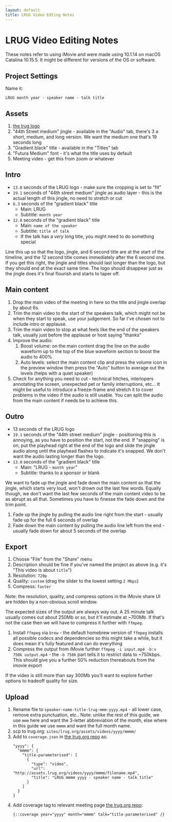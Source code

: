```yaml
---
layout: default
title: LRUG Video Edting Notes
---
```


# LRUG Video Editing Notes

These notes refer to using iMovie and were made using 10.1.14 on macOS Catalina 10.15.5.  It might be different for versions of the OS or software.

## Project Settings

Name it:

```
LRUG month year - speaker name - talk title
```

## Assets

 1. [the lrug logo](http://assets.lrug.org/images/elrug_medium.jpg)
 2. "44th Street medium" jingle - available in the "Audio" tab, there's 3 a short, medium, and long version.  We want the medium one that's 19 seconds long
 3. "Gradient black" title - available in the "Titles" tab
 4. "Futura Medium" font - it's what the title uses by default
 5. Meeting video - get this from zoom or whatever

## Intro

 * `13.0` seconds of the LRUG logo - make sure the cropping is set to "fit"
 * `19.1` seconds of "44th street medium" jingle as audio layer - this is the actual length of this jingle, no need to stretch or cut
 * `6.3` seconds of the "gradient black" title
   * Main: LRUG
   * Subtitle: `month year`
 * `12.8` seconds of the "gradient black" title
   * Main: `name of the speaker`
   * Subtitle: `title of talk`
   * If the talk has a _very_ long title, you might need to do something special

Line this up so that the logo, jingle, and 6 second title are at the start of the timeline, and the 12 second title comes immediately after the 6 second one.  If you get this right, the jingle and titles should last longer than the logo, but they should end at the exact same time.  The logo should disappear just as the jingle does it's final flourish and starts to taper off.

## Main content

 1. Drop the main video of the meeting in here so the title and jingle overlap by about 6s.
 2. Trim the main video to the start of the speakers talk, which might not be when they start to speak, use your judgement.  So far I've chosen not to include intro or applause.
 3. Trim the main video to stop at what feels like the end of the speakers talk, usually just before the applause or host saying "thanks"
 4. Improve the audio:
    1. Boost volume: on the main content drag the line on the audio waveform up to the top of the blue waveform section to boost the audio to 400%
    2. Auto levels: select the main content clip and press the volume icon in the preview window then press the "Auto" button to average out the levels (helps with a quiet speaker)
 5. Check for anything you need to cut - technical hitches, interlopers annotating the screen, unexpected pet or family interruptions, etc...  It might be useful to introduce a freeze-frame and stretch it to cover problems in the video if the audio is still usable.  You can split the audio from the main content if needs be to achieve this.

## Outro

 * 13 seconds of the LRUG logo
 * `19.1` seconds of the "44th street medium" jingle - positioning this is annoying, as you have to position the start, not the end.  If "snapping" is on, put the playhead right at the end of the logo and slide the jingle audio along until the playhead flashes to indicate it's snapped.  We don't want the audio lasting longer than the logo.
 * `13.0` seconds of the "gradient black" title
   * Main: "LRUG - `month year`"
   * Subtitle: thanks to a sponsor or blank

We want to fade up the jingle and fade down the main content so that the jingle, which starts very loud, won't drown out the last few words.  Equally though, we don't want the last few seconds of the main content video to be as abrupt as all that.  Sometimes you have to finesse the fade down and the trim point.

 1. Fade up the jingle by pulling the audio line right from the start - usually fade up for the full 6 seconds of overlap
 2. Fade down the main content by pulling the audio line left from the end - usually fade down for about 5 seconds of the overlap

## Export

 1. Choose "File" from the "Share" menu
 2. Description should be fine if you've named the project as above (e.g. it's "This video is about `title`")
 3. Resolution: `720p`
 4. Quality: `custom` (drag the slider to the lowest setting `2 Mbps`)
 5. Compress: `faster`
 
Note: the resolution, quality, and compress options in the iMovie share UI are hidden by a non-obvious scroll window.

The expected sizes of the output are always way out.  A 25 minute talk usually comes out about 250Mb or so, but it'll estimate at ~700Mb.  If that's not the case then we will have to compress it further with `ffmpeg`.

 1. Install `ffmpeg` via `brew` - the default homebrew version of `ffmpeg` installs all possible codecs and dependencies so this might take a while, but it does mean it's fully featured and can do everything
 2. Compress the output from iMovie further `ffmpeg -i input.mp4 -b:v 750k output.mp4` - the `-b 750k` part tells it to restrict data to ~750kbps.  This should give you a further 50% reduction thereabouts from the imovie export
 
 If the video is still more than say 300Mb you'll want to explore further options to tradeoff quality for size.

## Upload

 1. Rename file to `speaker-name-title-lrug-mmm-yyyy.mp4` - all lower case, remove extra punctuation, etc..  Note: unlike the rest of this guide, we use `mmm` here and want the 3-letter abbreviation of the month, else where in this guide we use `mmmm` and want the full month name.
 2. scp to lrug.org: `sites/lrug.org/assets/videos/yyyy/mmmm/`
 3. Add to `coverage.json` in [the lrug.org repo](https://github.com/lrug/lrug.org) as:
    ```
    "yyyy": {
      "mmmm": {
        "title-parameterised": [
          {
            "type": "video",
            "url": "http://assets.lrug.org/videos/yyyy/mmmm/filename.mp4",
            "title": "LRUG mmmm yyyy - speaker name - talk title"
          }
        ]
      }
    }
    ```
 4. Add coverage tag to relevant meeting page [the lrug.org repo](https://github.com/lrug/lrug.org):
    ```
    {::coverage year="yyyy" month="mmmm" talk="title-parameterised" /}
    ```
